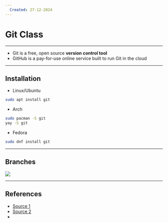 ```yaml
---
  Created: 27-12-2024
---
```


# Git Class

---

- Git is a free, open source **version control tool** 
- GitHub is a pay-for-use online service built to run Git in the cloud
---
## Installation
- Linux/Ubuntu 
```bash
sudo apt install git
```
- Arch
```bash
sudo pacman -S git
yay -S git
```
- Fedora
```bash
sudo dnf install git 
```
---
## Branches
![](./attachments/git1.excalidraw)

---


## References
- [Source 1](https://www.theserverside.com/video/Git-vs-GitHub-What-is-the-difference-between-them#:~:text=The%20key%20difference%20between%20Git,is%20an%20online%20SaaS%20service.)
- [Source 2](https://git-scm.com/)
- 